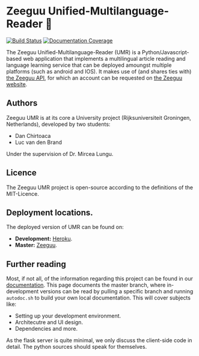 # Zeeguu Unified-Multilanguage-Reader :closed_book:

[![Build Status](https://travis-ci.org/zeeguu-ecosystem/Unified-Multilanguage-Reader.svg?branch=master)](https://travis-ci.org/zeeguu-ecosystem/Unified-Multilanguage-Reader)
[![Documentation Coverage](https://zeeguu-ecosystem.github.io/Unified-Multilanguage-Reader/badge.svg)](https://zeeguu-ecosystem.github.io/Unified-Multilanguage-Reader/)

The Zeeguu Unified-Multilanguage-Reader (UMR) is a Python/Javascript-based web application that implements a multilingual article reading and language learning service that can be deployed amoungst multiple platforms (such as android and IOS). It makes use of (and shares ties with) [the Zeeguu API](https://github.com/mircealungu/Zeeguu-API), for which an account can be requested on [the Zeeguu website](https://www.zeeguu.org).

## Authors
Zeeguu UMR is at its core a University project (Rijksuniversiteit Groningen, Netherlands), developed by two students:
- Dan Chirtoaca
- Luc van den Brand

Under the supervision of Dr. Mircea Lungu.

## Licence
The Zeeguu UMR project is open-source according to the definitions of the MIT-Licence.

## Deployment locations.
The deployed version of UMR can be found on:
- **Development:** [Heroku](https://zeeguu-umr.herokuapp.com/debug_login).
- **Master:** [Zeeguu](https://www.zeeguu.unibe.ch/reader/articles).

## Further reading
Most, if not all, of the information regarding this project can be found in our [documentation](https://zeeguu-ecosystem.github.io/Unified-Multilanguage-Reader/). This page documents the master branch, where in-development versions can be read by pulling a specific branch and running `autodoc.sh` to build your own local documentation.
This will cover subjects like:
- Setting up your development environment.
- Architecutre and UI design.
- Dependencies
and more.

As the flask server is quite minimal, we only discuss the client-side code in detail. The python sources should speak for themselves.
